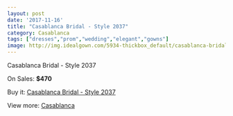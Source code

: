 ```yaml
---
layout: post
date: '2017-11-16'
title: "Casablanca Bridal - Style 2037"
category: Casablanca
tags: ["dresses","prom","wedding","elegant","gowns"]
image: http://img.idealgown.com/5934-thickbox_default/casablanca-bridal-style-2037.jpg
---
```

Casablanca Bridal - Style 2037

On Sales: **$470**
<a href="https://www.idealgown.com/en/casablanca/2566-casablanca-bridal-style-2037.html"><amp-img layout="responsive" width="600" height="600" src="//img.idealgown.com/5934-thickbox_default/casablanca-bridal-style-2037.jpg" alt="Casablanca Bridal - Style 2037 0" /></a>
<a href="https://www.idealgown.com/en/casablanca/2566-casablanca-bridal-style-2037.html"><amp-img layout="responsive" width="600" height="600" src="//img.idealgown.com/5936-thickbox_default/casablanca-bridal-style-2037.jpg" alt="Casablanca Bridal - Style 2037 1" /></a>
<a href="https://www.idealgown.com/en/casablanca/2566-casablanca-bridal-style-2037.html"><amp-img layout="responsive" width="600" height="600" src="//img.idealgown.com/5935-thickbox_default/casablanca-bridal-style-2037.jpg" alt="Casablanca Bridal - Style 2037 2" /></a>

Buy it: [Casablanca Bridal - Style 2037](https://www.idealgown.com/en/casablanca/2566-casablanca-bridal-style-2037.html "Casablanca Bridal - Style 2037")

View more: [Casablanca](https://www.idealgown.com/en/31-casablanca "Casablanca")